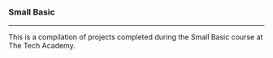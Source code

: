 ### Small Basic
***
This is a compilation of projects completed during the Small Basic course at The Tech Academy. 
